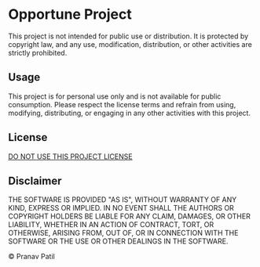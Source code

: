 # Opportune Project

This project is not intended for public use or distribution. It is protected by copyright law, and any use, modification, distribution, or other activities are strictly prohibited.

## Usage

This project is for personal use only and is not available for public consumption. Please respect the license terms and refrain from using, modifying, distributing, or engaging in any other activities with this project.

## License

[DO NOT USE THIS PROJECT LICENSE](LICENSE.txt)

## Disclaimer

THE SOFTWARE IS PROVIDED "AS IS", WITHOUT WARRANTY OF ANY KIND, EXPRESS OR IMPLIED. IN NO EVENT SHALL THE AUTHORS OR COPYRIGHT HOLDERS BE LIABLE FOR ANY CLAIM, DAMAGES, OR OTHER LIABILITY, WHETHER IN AN ACTION OF CONTRACT, TORT, OR OTHERWISE, ARISING FROM, OUT OF, OR IN CONNECTION WITH THE SOFTWARE OR THE USE OR OTHER DEALINGS IN THE SOFTWARE.

© Pranav Patil
